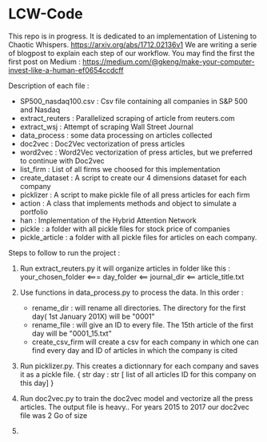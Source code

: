 # LCW-Code

This repo is in progress. It is dedicated to an implementation of Listening to Chaotic Whispers. https://arxiv.org/abs/1712.02136v1
We are writing a serie of blogpost to explain each step of our workflow. 
You may find the first the first post on Medium : https://medium.com/@gkeng/make-your-computer-invest-like-a-human-ef0654ccdcff

Description of each file :
- SP500_nasdaq100.csv : Csv file containing all companies in S&P 500 and Nasdaq
- extract_reuters : Parallelized scraping of article from reuters.com
- extract_wsj : Attempt of scraping Wall Street Journal
- data_process : some data processing on articles collected
- doc2vec : Doc2Vec vectorization of press articles
- word2vec : Word2Vec vectorization of press articles, but we preferred to continue with Doc2vec
- list_firm : List of all firms we choosed for this implementation
- create_dataset : A script to create our 4 dimensions dataset for each company
- picklizer : A script to make pickle file of all press articles for each firm
- action : A class that implements methods and object to simulate a portfolio
- han : Implementation of the Hybrid Attention Network
- pickle : a folder with all pickle files for stock price of companies
- pickle_article : a folder with all pickle files for articles on each company.

Steps to follow to run the project :
1.  Run extract_reuters.py it will organize articles in folder like this : 
    your_chosen_folder <=== day_folder <== journal_dir <== article_title.txt
    
2.  Use functions in data_process.py to process the data. In this order :
    - rename_dir : will rename all directories. The directory for the first day( 1st January 201X) will be "0001"
    - rename_file : will give an ID to every file. The 15th article of the first day will be "0001_15.txt"
    - create_csv_firm will create a csv for each company in which one can find every day and ID of articles in 
      which the company is cited
  
3.  Run picklizer.py. This creates a dictionnary for each company and saves it as a pickle file.
    { str day : str [ list of all articles ID for this company on this day] }
   
      
4.  Run doc2vec.py to train the doc2vec model and vectorize all the press articles. 
    The output file is heavy.. For years 2015 to 2017 our doc2vec file was 2 Go of size

5.  
    
    
